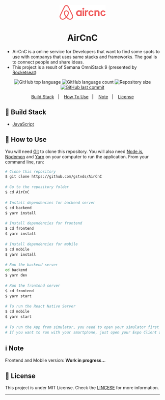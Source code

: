 <p align='center'>
<img alt='AirCnC Logo' src='./mobile/assets/logo.png'>
</p>
<h1 align="center">AirCnC</h1>

- AirCnC is a online service for Developers that want to find some spots to use with companys that uses same stacks and frameworks. The goal is to connect people and share ideas.
- This project is a result of Semana OmniStack 9 (presented by [Rocketseat][rocket])

<p align="center">
          <img alt="GitHub top language" src="https://img.shields.io/github/languages/top/gstvds/AirCnC.svg">
          <img alt="GitHub language count" src="https://img.shields.io/github/languages/count/gstvds/AirCnC.svg">
          <img alt="Repository size" src="https://img.shields.io/github/repo-size/gstvds/AirCnC.svg">
       <a href="https://github.com/gstvds/AirCnC/commits/master">
          <img alt="GitHub last commit" src="https://img.shields.io/github/last-commit/gstvds/AirCnC.svg">
       </a>
</p>

<p align="center">
  <a href="#rocket-build-stack">Build Stack</a>&nbsp;&nbsp;&nbsp;|&nbsp;&nbsp;&nbsp;
  <a href="#memo-how-to-use">How To Use</a>&nbsp;&nbsp;&nbsp;|&nbsp;&nbsp;&nbsp;
  <a href="#information_source-note">Note</a>&nbsp;&nbsp;&nbsp;|&nbsp;&nbsp;&nbsp;
  <a href="#memo-license">License</a>
</p>

## :rocket: Build Stack

- [JavaScript][js]

## :memo: How to Use

You will need [Git](https://git-scm.com) to clone this repository. You will also need [Node.js][nodejs], [Nodemon][nodemon] and [Yarn][yarn] on your computer to run the application.
From your command line, run:

```bash
# Clone this repository
$ git clone https://github.com/gstvds/AirCnC

# Go to the repository folder
$ cd AirCnC

# Install dependencies for backend server
$ cd backend
$ yarn install

# Install dependencies for frontend
$ cd frontend
$ yarn install

# Install dependencies for mobile
$ cd mobile
$ yarn install

# Run the backend server
cd backend
$ yarn dev

# Run the frontend server
$ cd frontend
$ yarn start

# To run the React Native Server
$ cd mobile
$ yarn start

# To run the App from simulator, you need to open your simulator first (works with Android and iOS (macOS only)) and then go to Expo website and click "Run on Simulator".
# If you want to run with your smartphone, just open your Expo Client app and scan Expo QR Code.
```

## :information_source: Note

Frontend and Mobile version: **Work in progress...**

## :memo: License

This project is under MIT License. Check the [LINCESE](https://github.com/gstvds/AirCnC/blob/master/LICENSE.txt) for more information.

---

[axios]: https://github.com/axios/axios/
[mongodb]: https://www.mongodb.com/
[nodejs]: https://nodejs.org/
[yarn]: https://yarnpgk.com/
[reactjs]: https://reactjs.org/
[nodemon]: https://nodemon.io/
[reactnative]: https://facebook.github.io/react-native/
[rocket]: https://rocketseat.com.br
[express]: https://expressjs.com
[mongoose]: https://mongoosejs.com
[insomnia]: https://insomnia.rest
[js]: https://www.javascript.com

